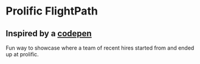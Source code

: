 # Prolific FlightPath

## Inspired by a [codepen](http://codepen.io/simonjthompson/pen/WbRVQN)

Fun way to showcase where a team of recent hires started from and ended up at prolific. 
 
